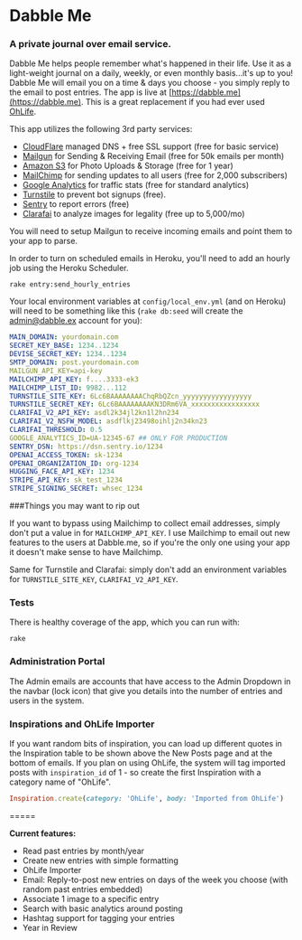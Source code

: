 # Dabble Me
### A private journal over email service.

Dabble Me helps people remember what's happened in their life. Use it as a light-weight journal on a daily, weekly, or even monthly basis...it's up to you! Dabble Me will email you on a time & days you choose - you simply reply to the email to post entries. The app is live at [https://dabble.me](https://dabble.me). This is a great replacement if you had ever used [OhLife](http://ohlife.com).

This app utilizes the following 3rd party services:

* [CloudFlare](http://cloudflare.com) managed DNS + free SSL support (free for basic service)
* [Mailgun](http://www.mailgun.com/rackspace) for Sending & Receiving Email (free for 50k emails per month)
* [Amazon S3](http://aws.amazon.com) for Photo Uploads & Storage (free for 1 year)
* [MailChimp](http://mailchimp.com) for sending updates to all users (free for 2,000 subscribers)
* [Google Analytics](http://google.com/analytics) for traffic stats (free for standard analytics)
* [Turnstile](https://www.cloudflare.com/products/turnstile/) to prevent bot signups (free).
* [Sentry](https://www.sentry.io/) to report errors (free)
* [Clarafai](https://www.clarifai.com/) to analyze images for legality (free up to 5,000/mo)

You will need to setup Mailgun to receive incoming emails and point them to your app to parse.

In order to turn on scheduled emails in Heroku, you'll need to add an hourly job using the Heroku Scheduler.
```
rake entry:send_hourly_entries
```

Your local environment variables at ```config/local_env.yml``` (and on Heroku) will need to be something like this (```rake db:seed``` will create the admin@dabble.ex account for you):

```yaml
MAIN_DOMAIN: yourdomain.com
SECRET_KEY_BASE: 1234..1234
DEVISE_SECRET_KEY: 1234..1234
SMTP_DOMAIN: post.yourdomain.com
MAILGUN_API_KEY=api-key
MAILCHIMP_API_KEY: f....3333-ek3
MAILCHIMP_LIST_ID: 9982...112
TURNSTILE_SITE_KEY: 6Lc6BAAAAAAAAChqRbQZcn_yyyyyyyyyyyyyyyyy
TURNSTILE_SECRET_KEY: 6Lc6BAAAAAAAAKN3DRm6VA_xxxxxxxxxxxxxxxxx
CLARIFAI_V2_API_KEY: asdl2k34jl2kn1l2hn234
CLARIFAI_V2_NSFW_MODEL: asdflkj23498oihlj2n34kn23
CLARIFAI_THRESHOLD: 0.5
GOOGLE_ANALYTICS_ID=UA-12345-67 ## ONLY FOR PRODUCTION
SENTRY_DSN: https://dsn.sentry.io/1234
OPENAI_ACCESS_TOKEN: sk-1234
OPENAI_ORGANIZATION_ID: org-1234
HUGGING_FACE_API_KEY: 1234
STRIPE_API_KEY: sk_test_1234
STRIPE_SIGNING_SECRET: whsec_1234
```

###Things you may want to rip out

If you want to bypass using Mailchimp to collect email addresses, simply don't put a value in for `MAILCHIMP_API_KEY`. I use Mailchimp to email out new features to the users at Dabble.me, so if you're the only one using your app it doesn't make sense to have Mailchimp.

Same for Turnstile and Clarafai: simply don't add an environment variables for `TURNSTILE_SITE_KEY`, `CLARIFAI_V2_API_KEY`.


### Tests

There is healthy coverage of the app, which you can run with:

```
rake
```

### Administration Portal

The Admin emails are accounts that have access to the Admin Dropdown in the navbar (lock icon) that give you details into the number of entries and users in the system.

### Inspirations and OhLife Importer

If you want random bits of inspiration, you can load up different quotes in the Inspiration table to be shown above the New Posts page and at the bottom of emails. If you plan on using OhLife, the system will tag imported posts with ```inspiration_id``` of 1 - so create the first Inspiration with a category name of "OhLife".

```ruby
Inspiration.create(category: 'OhLife', body: 'Imported from OhLife')
```

=====

**Current features:**

* Read past entries by month/year
* Create new entries with simple formatting
* OhLife Importer
* Email: Reply-to-post new entries on days of the week you choose (with random past entries embedded)
* Associate 1 image to a specific entry
* Search with basic analytics around posting
* Hashtag support for tagging your entries
* Year in Review

